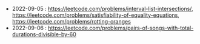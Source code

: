 
* 2022-09-05 : https://leetcode.com/problems/interval-list-intersections/, https://leetcode.com/problems/satisfiability-of-equality-equations, https://leetcode.com/problems/rotting-oranges
* 2022-09-06 : https://leetcode.com/problems/pairs-of-songs-with-total-durations-divisible-by-60
